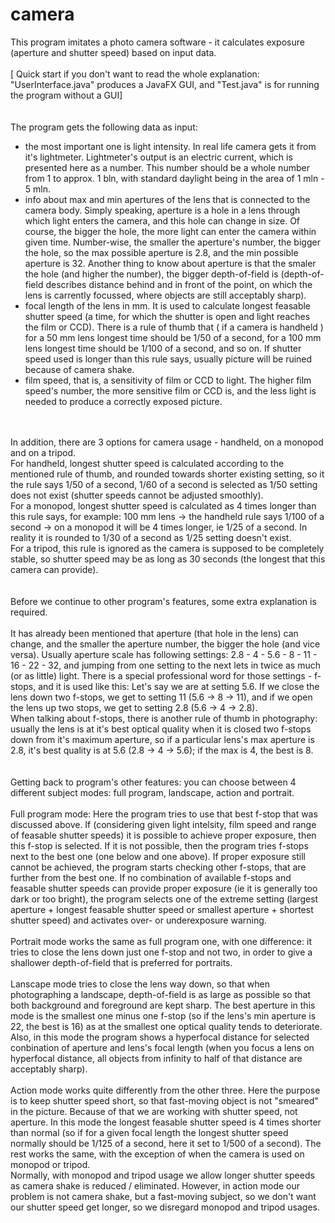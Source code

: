 # camera
This program imitates a photo camera software - it calculates exposure (aperture and shutter speed) based on input data. <br>
<br>
[ Quick start if you don't want to read the whole explanation: "UserInterface.java" produces a JavaFX GUI, and "Test.java" is for running the program without a GUI]<br>
<br>
<br>
The program gets the following data as input:
- the most important one is light intensity. In real life camera gets it from it's lightmeter. Lightmeter's output is an electric current, which is presented here as a number. This number should be a whole number from 1 to approx. 1 bln, with standard daylight being in the area of 1 mln - 5 mln.
- info about max and min apertures of the lens that is connected to the camera body. Simply speaking, aperture is a hole in a lens through which light enters the camera, and this hole can change in size. Of course, the bigger the hole, the more light can enter the camera within given time. Number-wise, the smaller the aperture's number, the bigger the hole, so the max possible aperture is 2.8, and the min possible aperture is 32. Another thing to know about aperture is that the smaler the hole (and higher the number), the bigger depth-of-field is (depth-of-field describes distance behind and in front of the point, on which the lens is carrently focussed, where objects are still acceptably sharp).
- focal length of the lens in mm. It is used to calculate longest feasable shutter speed (a time, for which the shutter is open and light reaches the film or CCD). There is a rule of thumb that ( if a camera is handheld ) for a 50 mm lens longest time should be 1/50 of a second, for a 100 mm lens longest time should be 1/100 of a second, and so on. If shutter speed used is longer than this rule says, usually picture will be ruined because of camera shake. 
- film speed, that is, a sensitivity of film or CCD to light. The higher film speed's number, the more sensitive film or CCD is, and the less light is needed to produce a correctly exposed picture. <br><br>

<br>
In addition, there are 3 options for camera usage - handheld, on a monopod and on a tripod. <br>For handheld, longest shutter speed is calculated according to the mentioned rule of thumb, and rounded towards shorter existing setting, so it the rule says 1/50 of a second, 1/60 of a second is selected as 1/50 setting does not exist (shutter speeds cannot be adjusted smoothly). <br>For a monopod, longest shutter speed is calculated as 4 times longer than this rule says, for example:  100 mm lens -> the handheld rule says 1/100 of a second -> on a monopod it will be 4 times longer, ie 1/25 of a second. In reality it is rounded to 1/30 of a second as 1/25 setting doesn't exist.<br>For a tripod, this rule is ignored as the camera is supposed to be completely stable, so shutter speed may be as long as 30 seconds (the longest that this camera can provide). <br><br>
<br>
Before we continue to other program's features, some extra explanation is required.<br><br>
It has already been mentioned that aperture (that hole in the lens) can change, and the smaller the aperture number, the bigger the hole (and vice versa). Usually aperture scale has following settings: 2.8 - 4 - 5.6 - 8 - 11 - 16 - 22 - 32, and jumping from one setting to the next lets in twice as much (or as little) light. There is a special professional word for those settings - f-stops, and it is used like this: Let's say we are at setting 5.6. If we close the lens down two f-stops, we get to setting 11 (5.6 -> 8 -> 11), and if we open the lens up two stops, we get to setting 2.8 (5.6 -> 4 -> 2.8). <br>
When talking about f-stops, there is another rule of thumb in photography: usually the lens is at it's best optical quality when it is closed two f-stops down from it's maximum aperture, so if a particular lens's max aperture is 2.8, it's best quality is at 5.6 (2.8 -> 4 -> 5.6); if the max is 4, the best is 8. <br><br>
<br>
Getting back to program's other features: you can choose between 4 different subject modes: full program, landscape, action and portrait. <br>
<br>
Full program mode: Here the program tries to use that best f-stop that was discussed above. If (considering given light intelsity, film speed and range of feasable shutter speeds) it is possible to achieve proper exposure, then this f-stop is selected. If it is not possible, then the program tries f-stops next to the best one (one below and one above). If proper exposure still cannot be achieved, the program starts checking other f-stops, that are further from the best one. If no combination of available f-stops and feasable shutter speeds can provide proper exposure (ie it is generally too dark or too bright), the program selects one of the extreme setting (largest aperture + longest feasable shutter speed or smallest aperture + shortest shutter speed) and activates over- or underexposure warning.<br>
<br>
Portrait mode works the same as full program one, with one difference: it tries to close the lens down just one f-stop and not two, in order to give a shallower depth-of-field that is preferred for portraits.<br>
<br>
Lanscape mode tries to close the lens way down, so that when photographing a landscape, depth-of-field is as large as possible so that both background and foreground are kept sharp. The best aperture in this mode is the smallest one minus one f-stop (so if the lens's min aperture is 22, the best is 16) as at the smallest one optical quality tends to deteriorate. Also, in this mode the program shows a hyperfocal distance for selected conbination of aperture and lens's focal length (when you focus a lens on hyperfocal distance, all objects from infinity to half of that distance are acceptably sharp).<br>
<br>
Action mode works quite differently from the other three. Here the purpose is to keep shutter speed short, so that fast-moving object is not "smeared" in the picture. Because of that we are working with shutter speed, not aperture. In this mode the longest feasable shutter speed is 4 times shorter than normal (so if for a given focal length the longest shutter speed normally should be 1/125 of a second, here it set to 1/500 of a second). The rest works the same, with the exception of when the camera is used on monopod or tripod.<br>
Normally, with monopod and tripod usage we allow longer shutter speeds as camera shake is reduced / eliminated. However, in action mode our problem is not camera shake, but a fast-moving subject, so we don't want our shutter speed get longer, so we disregard monopod and tripod usages.
